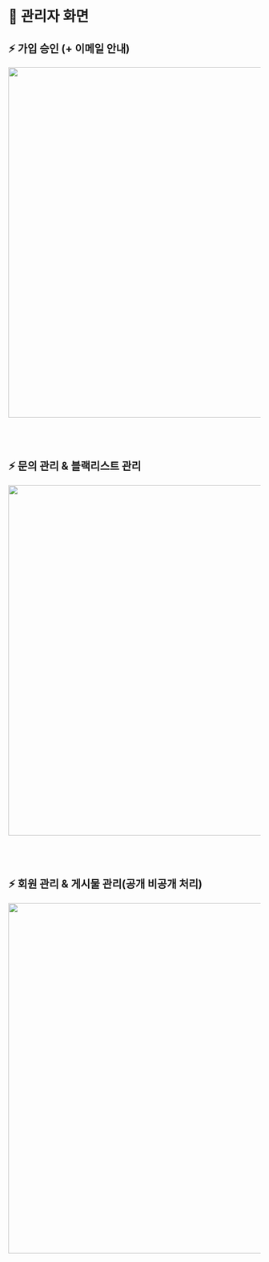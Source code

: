 # 👮 관리자 화면


## ⚡ 가입 승인 (+ 이메일 안내)
<img src="https://user-images.githubusercontent.com/88870452/179361641-d28ce6c9-39b2-4346-b2c0-9c4c7948ba89.gif" width="700px"></img>
<br>
<br>
<br>
<br>

## ⚡ 문의 관리 & 블랙리스트 관리
<img src="https://user-images.githubusercontent.com/88870452/179361742-d631687a-230c-47c2-b6bd-9dd727b334f6.gif" width="700px"></img>
<br>
<br>
<br>
<br>

## ⚡ 회원 관리 & 게시물 관리(공개 비공개 처리)
<img src="https://user-images.githubusercontent.com/88870452/179361743-2c9def01-1b87-4cde-a36e-2f99222bd570.gif" width="700px"></img>
<br>
<br>
<br>
<br>
